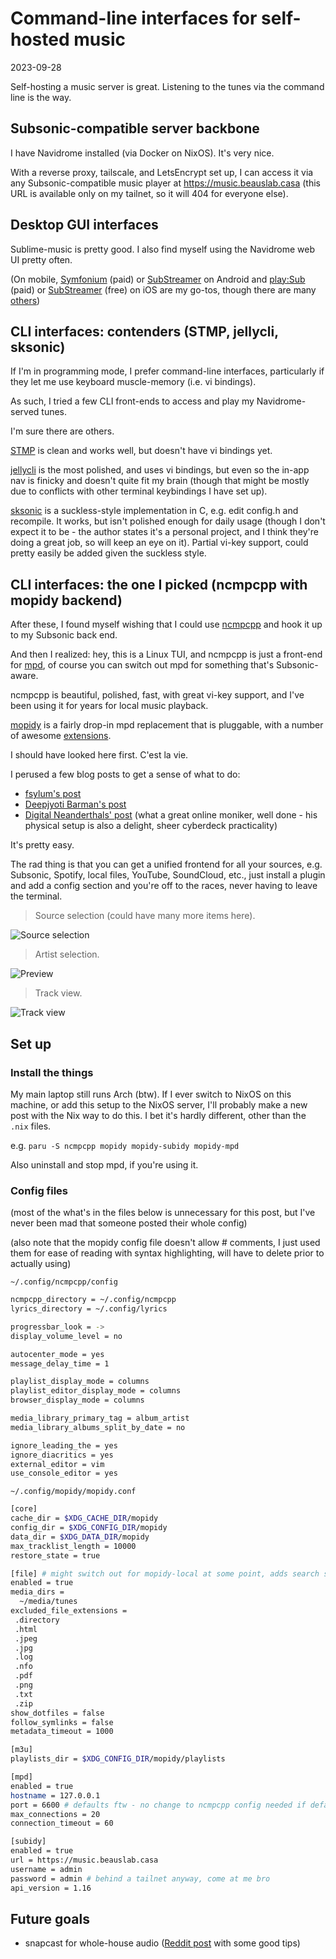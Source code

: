 # Command-line interfaces for self-hosted music

<time id="post-date">2023-09-28</time>

<p id="post-excerpt">
Self-hosting a music server is great.
Listening to the tunes via the command line is the way.
</p>

## Subsonic-compatible server backbone

I have Navidrome installed (via Docker on NixOS).
It's very nice.

With a reverse proxy, tailscale, and LetsEncrypt set up,
I can access it via any Subsonic-compatible music player at
<https://music.beauslab.casa> 
(this URL is available only on my tailnet, so it will 404 for everyone else).


## Desktop GUI interfaces

Sublime-music is pretty good.
I also find myself using the Navidrome web UI pretty often.

(On mobile, [Symfonium](https://symfonium.app/) (paid) or [SubStreamer](https://substreamerapp.com/) on Android 
and [play:Sub](http://michaelsapps.dk/playsubapp/) (paid) or [SubStreamer](https://substreamerapp.com/) (free) on iOS are my go-tos, 
though there are many [others](http://www.subsonic.org/pages/apps.jsp))

## CLI interfaces: contenders (STMP, jellycli, sksonic)

If I'm in programming mode, 
I prefer command-line interfaces, 
particularly if they let me use keyboard muscle-memory (i.e. vi bindings).

As such, I tried a few CLI front-ends to access and play my Navidrome-served tunes.

I'm sure there are others.

[STMP](https://github.com/wildeyedskies/stmp/tree/main) 
is clean and works well, but doesn't have vi bindings yet. 

[jellycli](https://github.com/tryffel/jellycli/tree/master) is the most polished, 
and uses vi bindings, 
but even so the in-app nav is finicky and doesn't quite fit my brain
(though that might be mostly due to conflicts with other terminal keybindings I have set up).

[sksonic](https://gitlab.com/yvelon/sksonic) is a suckless-style implementation in C, e.g. edit config.h and recompile.
It works, but isn't polished enough for daily usage 
(though I don't expect it to be - the author states it's a personal project, 
and I think they're doing a great job, so will keep an eye on it).
Partial vi-key support, could pretty easily be added given the suckless style.


## CLI interfaces: the one I picked (ncmpcpp with mopidy backend)

After these, I found myself wishing that I could use [ncmpcpp](https://github.com/ncmpcpp/ncmpcpp) and hook it up to my Subsonic back end.

And then I realized: 
hey, this is a Linux TUI,
and ncmpcpp is just a front-end for [mpd](https://www.musicpd.org/),
of course you can switch out mpd for something that's Subsonic-aware. 

ncmpcpp is beautiful, polished, fast, with great vi-key support, and I've been using it for years for local music playback.

[mopidy](https://mopidy.com/) is a fairly drop-in mpd replacement that is pluggable,
with a number of awesome [extensions](https://mopidy.com/ext/).

I should have looked here first. C'est la vie.

I perused a few blog posts to get a sense of what to do:
- [fsylum's post](https://fsylum.net/blog/setting-up-ncmpcpp-mopidy-spotify-arch-linux/)
- [Deepjyoti Barman's post](https://blog.deepjyoti30.dev/using-spotify-with-ncmpcpp-mopidy-linux)
- [Digital Neanderthals' post](https://www.digitalneanderthal.com/post/ncmpcpp/) (what a great online moniker, well done - his physical setup is also a delight, sheer cyberdeck practicality)

It's pretty easy.

The rad thing is that you can get a unified frontend for all your sources,
e.g. Subsonic, Spotify, local files, YouTube, SoundCloud, etc.,
just install a plugin and add a config section and you're off to the races,
never having to leave the terminal.


> Source selection (could have many more items here).

![Source selection](/images/ncmpcpp-mopidy-selector.png)


> Artist selection.

![Preview](/images/ncmpcpp-mopidy-full.png)


> Track view.

![Track view](/images/ncmpcpp-mopidy-tracks.png)


## Set up

### Install the things

My main laptop still runs Arch (btw). 
If I ever switch to NixOS on this machine, 
or add this setup to the NixOS server,
I'll probably make a new post with the Nix way to do this.
I bet it's hardly different, other than the `.nix` files.

e.g. `paru -S ncmpcpp mopidy mopidy-subidy mopidy-mpd`

Also uninstall and stop mpd, if you're using it.

### Config files

(most of the what's in the files below is unnecessary for this post, 
but I've never been mad that someone posted their whole config)

(also note that the mopidy config file doesn't allow # comments, 
I just used them for ease of reading with syntax highlighting,
will have to delete prior to actually using)

`~/.config/ncmpcpp/config` 

```sh
ncmpcpp_directory = ~/.config/ncmpcpp
lyrics_directory = ~/.config/lyrics

progressbar_look = ->
display_volume_level = no

autocenter_mode = yes
message_delay_time = 1

playlist_display_mode = columns
playlist_editor_display_mode = columns
browser_display_mode = columns

media_library_primary_tag = album_artist
media_library_albums_split_by_date = no

ignore_leading_the = yes
ignore_diacritics = yes
external_editor = vim
use_console_editor = yes
```

`~/.config/mopidy/mopidy.conf`

```sh
[core]
cache_dir = $XDG_CACHE_DIR/mopidy
config_dir = $XDG_CONFIG_DIR/mopidy
data_dir = $XDG_DATA_DIR/mopidy
max_tracklist_length = 10000
restore_state = true

[file] # might switch out for mopidy-local at some point, adds search support via sqlite metadata archive
enabled = true
media_dirs = 
  ~/media/tunes
excluded_file_extensions = 
 .directory
 .html
 .jpeg
 .jpg
 .log
 .nfo
 .pdf
 .png
 .txt
 .zip
show_dotfiles = false
follow_symlinks = false
metadata_timeout = 1000

[m3u]
playlists_dir = $XDG_CONFIG_DIR/mopidy/playlists

[mpd]
enabled = true
hostname = 127.0.0.1
port = 6600 # defaults ftw - no change to ncmpcpp config needed if defaults are kept
max_connections = 20
connection_timeout = 60

[subidy]
enabled = true
url = https://music.beauslab.casa
username = admin
password = admin # behind a tailnet anyway, come at me bro
api_version = 1.16
```

## Future goals

- snapcast for whole-house audio ([Reddit post](https://www.reddit.com/r/selfhosted/comments/icjmiq/a_music_server_with_a_tli_client/) with some good tips)
